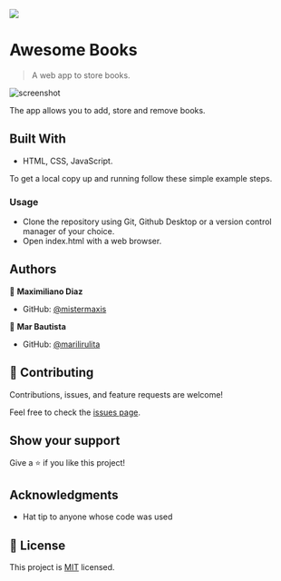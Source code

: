 ![](https://img.shields.io/badge/Microverse-blueviolet)

# Awesome Books

> A web app to store books.

![screenshot](./app_screenshot.png)

The app allows you to add, store and remove books.

## Built With

- HTML, CSS, JavaScript.

To get a local copy up and running follow these simple example steps.

### Usage
- Clone the repository using Git, Github Desktop or a version control manager of your choice.
- Open index.html with a web browser.

## Authors

👤 **Maximiliano Diaz**

- GitHub: [@mistermaxis](https://github.com/mistermaxis)

👤 **Mar Bautista**

- GitHub: [@marilirulita](https://github.com/marilirulita)

## 🤝 Contributing

Contributions, issues, and feature requests are welcome!

Feel free to check the [issues page](../../issues/).

## Show your support

Give a ⭐️ if you like this project!

## Acknowledgments

- Hat tip to anyone whose code was used

## 📝 License

This project is [MIT](./MIT.md) licensed.
